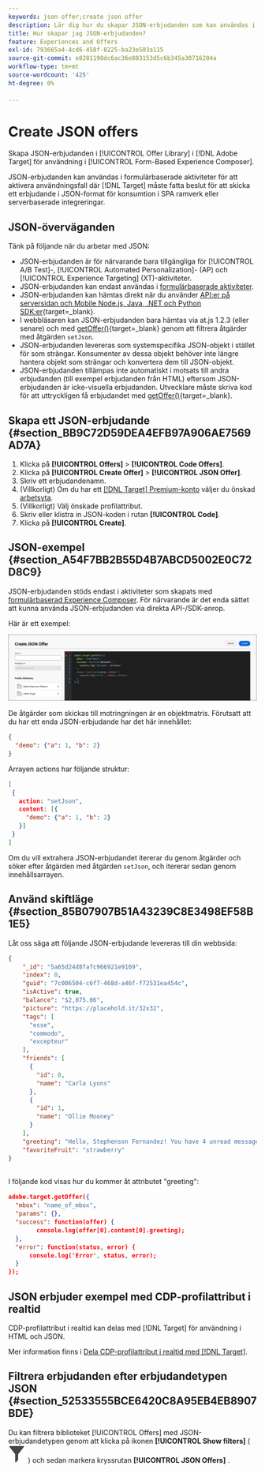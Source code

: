 ```yaml
---
keywords: json offer;create json offer
description: Lär dig hur du skapar JSON-erbjudanden som kan användas i [!UICONTROL Form-Based Experience Composer].
title: Hur skapar jag JSON-erbjudanden?
feature: Experiences and Offers
exl-id: 793665a4-4cd6-458f-8225-ba23e503a115
source-git-commit: e8201198dc6ac36e803153d5c6b345a30716204a
workflow-type: tm+mt
source-wordcount: '425'
ht-degree: 0%

---
```


# Create JSON offers

Skapa JSON-erbjudanden i [!UICONTROL Offer Library] i [!DNL Adobe Target] för användning i [!UICONTROL Form-Based Experience Composer].

JSON-erbjudanden kan användas i formulärbaserade aktiviteter för att aktivera användningsfall där [!DNL Target] måste fatta beslut för att skicka ett erbjudande i JSON-format för konsumtion i SPA ramverk eller serverbaserade integreringar.

## JSON-överväganden

Tänk på följande när du arbetar med JSON:

* JSON-erbjudanden är för närvarande bara tillgängliga för [!UICONTROL A/B Test]-, [!UICONTROL Automated Personalization]- (AP) och [!UICONTROL Experience Targeting] (XT)-aktiviteter.
* JSON-erbjudanden kan endast användas i [formulärbaserade aktiviteter](/help/main/c-experiences/form-experience-composer.md).
* JSON-erbjudanden kan hämtas direkt när du använder [API:er på serversidan och Mobile Node.js, Java, .NET och Python SDK:er](https://experienceleague.adobe.com/sv/docs/target-dev/developer/server-side/server-side-overview){target=_blank}.
* I webbläsaren kan JSON-erbjudanden bara hämtas via at.js 1.2.3 (eller senare) och med [getOffer()](https://experienceleague.adobe.com/sv/docs/target-dev/developer/client-side/at-js-implementation/functions-overview/adobe-target-getoffer){target=_blank} genom att filtrera åtgärder med åtgärden `setJson`.
* JSON-erbjudanden levereras som systemspecifika JSON-objekt i stället för som strängar. Konsumenter av dessa objekt behöver inte längre hantera objekt som strängar och konvertera dem till JSON-objekt.
* JSON-erbjudanden tillämpas inte automatiskt i motsats till andra erbjudanden (till exempel erbjudanden från HTML) eftersom JSON-erbjudanden är icke-visuella erbjudanden. Utvecklare måste skriva kod för att uttryckligen få erbjudandet med [getOffer()](https://experienceleague.adobe.com/sv/docs/target-dev/developer/client-side/at-js-implementation/functions-overview/adobe-target-getoffer){target=_blank}.

## Skapa ett JSON-erbjudande {#section_BB9C72D59DEA4EFB97A906AE7569AD7A}

1. Klicka på **[!UICONTROL Offers]** > **[!UICONTROL Code Offers]**.
1. Klicka på **[!UICONTROL Create Offer]** > **[!UICONTROL JSON Offer]**.
1. Skriv ett erbjudandenamn.
1. (Villkorligt) Om du har ett [[!DNL Target] Premium-konto](/help/main/c-intro/intro.md#premium) väljer du önskad [arbetsyta](/help/main/administrating-target/c-user-management/property-channel/property-channel.md#workspace).
1. (Villkorligt) Välj önskade profilattribut.
1. Skriv eller klistra in JSON-koden i rutan **[!UICONTROL Code]**.
1. Klicka på **[!UICONTROL Create]**.

## JSON-exempel {#section_A54F7BB2B55D4B7ABCD5002E0C72D8C9}

JSON-erbjudanden stöds endast i aktiviteter som skapats med [formulärbaserad Experience Composer](/help/main/c-experiences/form-experience-composer.md). För närvarande är det enda sättet att kunna använda JSON-erbjudanden via direkta API-/SDK-anrop.

Här är ett exempel:

![Dialogrutan Skapa JSON-erbjudande](/help/main/c-experiences/c-manage-content/assets/json-example.png)

De åtgärder som skickas till motringningen är en objektmatris. Förutsatt att du har ett enda JSON-erbjudande har det här innehållet:

```json
{ 
  "demo": {"a": 1, "b": 2} 
}
```

Arrayen actions har följande struktur:

```json
[ 
 { 
   action: "setJson", 
   content: [{ 
     "demo": {"a": 1, "b": 2} 
   }] 
 }  
]
```

Om du vill extrahera JSON-erbjudandet itererar du genom åtgärder och söker efter åtgärden med åtgärden `setJson`, och itererar sedan genom innehållsarrayen.

## Använd skiftläge {#section_85B07907B51A43239C8E3498EF58B1E5}

Låt oss säga att följande JSON-erbjudande levereras till din webbsida:

```json
{ 
    "_id": "5a65d24d8fafc966921e9169", 
    "index": 0, 
    "guid": "7c006504-c6f7-468d-a46f-f72531ea454c", 
    "isActive": true, 
    "balance": "$2,075.06", 
    "picture": "https://placehold.it/32x32", 
    "tags": [ 
      "esse", 
      "commodo", 
      "excepteur"
    ], 
    "friends": [ 
      { 
        "id": 0, 
        "name": "Carla Lyons" 
      }, 
      { 
        "id": 1, 
        "name": "Ollie Mooney" 
      } 
    ], 
    "greeting": "Hello, Stephenson Fernandez! You have 4 unread messages.", 
    "favoriteFruit": "strawberry" 
} 
  
```

I följande kod visas hur du kommer åt attributet &quot;greeting&quot;:

```json
adobe.target.getOffer({   
  "mbox": "name_of_mbox", 
  "params": {}, 
  "success": function(offer) {           
        console.log(offer[0].content[0].greeting); 
  },   
  "error": function(status, error) {           
      console.log('Error', status, error); 
  } 
});
```

## JSON erbjuder exempel med CDP-profilattribut i realtid

CDP-profilattribut i realtid kan delas med [!DNL Target] för användning i HTML och JSON.

Mer information finns i [Dela CDP-profilattribut i realtid med  [!DNL Target]](/help/main/c-integrating-target-with-mac/integrating-with-rtcdp.md#rtcdp-profile-attributes).

## Filtrera erbjudanden efter erbjudandetypen JSON {#section_52533555BCE6420C8A95EB4EB8907BDE}

Du kan filtrera biblioteket [!UICONTROL Offers] med JSON-erbjudandetypen genom att klicka på ikonen **[!UICONTROL Show filters]** ( ![ikonen Visa filter](/help/main/assets/icons/Filter.svg) ) och sedan markera kryssrutan **[!UICONTROL JSON Offers]** .
